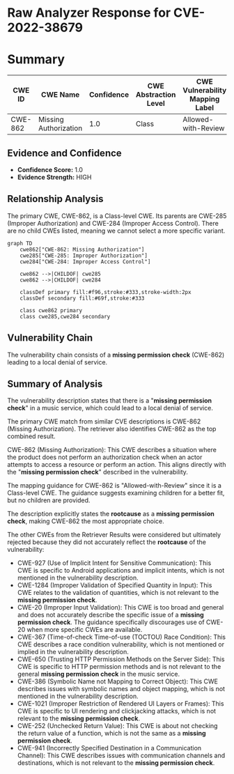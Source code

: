 # Raw Analyzer Response for CVE-2022-38679

# Summary
| CWE ID | CWE Name | Confidence | CWE Abstraction Level | CWE Vulnerability Mapping Label | CWE-Vulnerability Mapping Notes |
|---|---|---|---|---|---|
| CWE-862 | Missing Authorization | 1.0 | Class | Allowed-with-Review | Primary CWE |

## Evidence and Confidence

*   **Confidence Score:** 1.0
*   **Evidence Strength:** HIGH

## Relationship Analysis
The primary CWE, CWE-862, is a Class-level CWE. Its parents are CWE-285 (Improper Authorization) and CWE-284 (Improper Access Control). There are no child CWEs listed, meaning we cannot select a more specific variant.

```mermaid
graph TD
    cwe862["CWE-862: Missing Authorization"]
    cwe285["CWE-285: Improper Authorization"]
    cwe284["CWE-284: Improper Access Control"]
    
    cwe862 -->|CHILDOF| cwe285
    cwe862 -->|CHILDOF| cwe284

    classDef primary fill:#f96,stroke:#333,stroke-width:2px
    classDef secondary fill:#69f,stroke:#333
    
    class cwe862 primary
    class cwe285,cwe284 secondary
```

## Vulnerability Chain
The vulnerability chain consists of a **missing permission check** (CWE-862) leading to a local denial of service.

## Summary of Analysis
The vulnerability description states that there is a "**missing permission check**" in a music service, which could lead to a local denial of service.

The primary CWE match from similar CVE descriptions is CWE-862 (Missing Authorization). The retriever also identifies CWE-862 as the top combined result.

CWE-862 (Missing Authorization): This CWE describes a situation where the product does not perform an authorization check when an actor attempts to access a resource or perform an action. This aligns directly with the "**missing permission check**" described in the vulnerability.

The mapping guidance for CWE-862 is "Allowed-with-Review" since it is a Class-level CWE. The guidance suggests examining children for a better fit, but no children are provided.

The description explicitly states the **rootcause** as a **missing permission check**, making CWE-862 the most appropriate choice.

The other CWEs from the Retriever Results were considered but ultimately rejected because they did not accurately reflect the **rootcause** of the vulnerability:

*   CWE-927 (Use of Implicit Intent for Sensitive Communication): This CWE is specific to Android applications and implicit intents, which is not mentioned in the vulnerability description.
*   CWE-1284 (Improper Validation of Specified Quantity in Input): This CWE relates to the validation of quantities, which is not relevant to the **missing permission check**.
*   CWE-20 (Improper Input Validation): This CWE is too broad and general and does not accurately describe the specific issue of a **missing permission check**. The guidance specifically discourages use of CWE-20 when more specific CWEs are available.
*   CWE-367 (Time-of-check Time-of-use (TOCTOU) Race Condition): This CWE describes a race condition vulnerability, which is not mentioned or implied in the vulnerability description.
*   CWE-650 (Trusting HTTP Permission Methods on the Server Side): This CWE is specific to HTTP permission methods and is not relevant to the general **missing permission check** in the music service.
*   CWE-386 (Symbolic Name not Mapping to Correct Object): This CWE describes issues with symbolic names and object mapping, which is not mentioned in the vulnerability description.
*   CWE-1021 (Improper Restriction of Rendered UI Layers or Frames): This CWE is specific to UI rendering and clickjacking attacks, which is not relevant to the **missing permission check**.
*   CWE-252 (Unchecked Return Value): This CWE is about not checking the return value of a function, which is not the same as a **missing permission check**.
*   CWE-941 (Incorrectly Specified Destination in a Communication Channel): This CWE describes issues with communication channels and destinations, which is not relevant to the **missing permission check**.